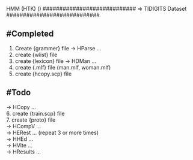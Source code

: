 HMM (HTK) ()
############################
=> TIDIGITS Dataset
############################

#Completed
----------------------------
1. Create {grammer} file
-> HParse ...
2. create {wlist} file
3. create {lexicon} file
-> HDMan ...
4. create {.mlf} file (man.mlf, woman.mlf)
5. create {hcopy.scp} file 


#Todo
----------------------------
-> HCopy ...    
6. create {train.scp} file    
7. create {proto} file    
-> HCompV ...     
-> HERest ... (repeat 3 or more times)    
-> HHEd ...     
-> HVite ...    
-> HResults ...     

